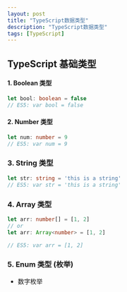 ```yaml
---
layout: post
title: "TypeScript数据类型"
description: "TypeScript数据类型"
tags: [TypeScript]
---
```



## TypeScript 基础类型
#### 1. Boolean 类型
```ts
let bool: boolean = false
// ES5: var bool = false
```

#### 2. Number 类型
```ts
let num: number = 9
// ES5: var num = 9
```

### 3. String 类型
```ts
let str: string = 'this is a string'
// ES5: var str = 'this is a string'
```

### 4. Array 类型
```ts
let arr: number[] = [1, 2]
// or
let arr: Array<number> = [1, 2]

// ES5: var arr = [1, 2]
```

### 5. Enum 类型 (枚举)

- 数字枚举
```ts

```

